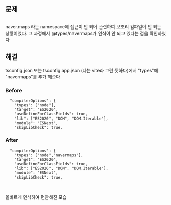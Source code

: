 <h2 id="문제">문제</h2>
<p><img alt="" src="https://velog.velcdn.com/images/ysj7191/post/3190b97b-4e48-48a0-9083-699145f1e55d/image.png" /><img alt="" src="https://velog.velcdn.com/images/ysj7191/post/22972a21-917e-4da0-8bf0-50a52dbcb69a/image.png" /></p>
<p>naver.maps 라는 namespace에 접근이 안 되어 관련하여 모조리 컴파일이 안 되는 상황이었다.
그 과정에서 @types/navermaps가 인식이 안 되고 있다는 점을 확인하였다</p>
<h2 id="해결">해결</h2>
<p>tsconfig.json 또는 tsconfig.app.json (나는 vite라 그런 듯하다)에서 &quot;types&quot;에 &quot;navermaps&quot;를 추가 해준다</p>
<h3 id="before">Before</h3>
<pre><code>  &quot;compilerOptions&quot;: {
    &quot;types&quot;: [&quot;node&quot;],
    &quot;target&quot;: &quot;ES2020&quot;,
    &quot;useDefineForClassFields&quot;: true,
    &quot;lib&quot;: [&quot;ES2020&quot;, &quot;DOM&quot;, &quot;DOM.Iterable&quot;],
    &quot;module&quot;: &quot;ESNext&quot;,
    &quot;skipLibCheck&quot;: true,
</code></pre><h3 id="after">After</h3>
<pre><code>  &quot;compilerOptions&quot;: {
    &quot;types&quot;: [&quot;node&quot;,&quot;navermaps&quot;],
    &quot;target&quot;: &quot;ES2020&quot;,
    &quot;useDefineForClassFields&quot;: true,
    &quot;lib&quot;: [&quot;ES2020&quot;, &quot;DOM&quot;, &quot;DOM.Iterable&quot;],
    &quot;module&quot;: &quot;ESNext&quot;,
    &quot;skipLibCheck&quot;: true,
</code></pre><p><img alt="" src="https://velog.velcdn.com/images/ysj7191/post/b643e48f-c4fa-4ee1-80c1-736029f9e5a9/image.png" />
<img alt="" src="https://velog.velcdn.com/images/ysj7191/post/8a846d15-2135-4608-a105-950a8a2a9222/image.png" /></p>
<p>올바르게 인식하여 편안해진 모습</p>